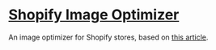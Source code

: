 [Shopify Image Optimizer][2]
==========

An image optimizer for Shopify stores, based on [this article][1].

[1]: http://www.shopify.com/blog/7412852-10-must-know-image-optimization-tips#axzz2OI5g6CLB
[2]: http://shopify-imageoptimizer.ratsimihah.com

